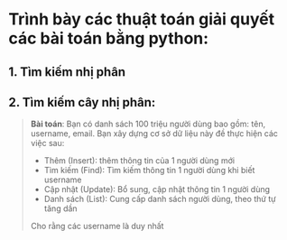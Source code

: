 # Trình bày các thuật toán giải quyết các bài toán bằng python:

## 1. Tìm kiếm nhị phân

## 2. Tìm kiếm cây nhị phân:
>**Bài toán**: Bạn có danh sách 100 triệu người dùng bao gồm: tên, username, email. Bạn xây dựng cơ sở dữ liệu này đề thực hiện các việc sau:
>- Thêm (Insert): thêm thông tin của 1 người dùng mới
>- Tìm kiếm (Find): Tìm kiếm thông tin 1 người dùng khi biết username
>- Cập nhật (Update): Bổ sung, cập nhật thông tin 1 người dùng
>- Danh sách (List): Cung cấp danh sách người dùng, theo thứ tự tăng dần
>
> Cho rằng các username là duy nhất

